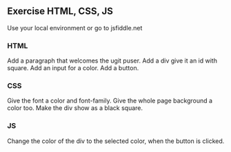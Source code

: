 ## Exercise HTML, CSS, JS
Use your local environment or go to jsfiddle.net

### HTML
Add a paragraph that welcomes the ugit puser.
Add a div give it an id with square.
Add an input for a color. Add a button.

### CSS
Give the font a color and font-family.
Give the whole page background a color too.
Make the div show as a black square.

### JS
Change the color of the div to the selected color, when the button is clicked.